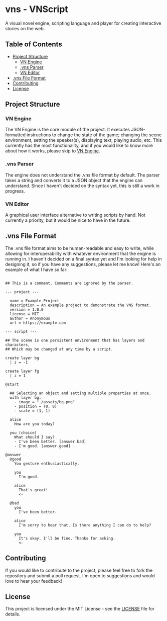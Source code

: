 # vns - VNScript

A visual novel engine, scripting language and player for creating interactive stories on the web.

## Table of Contents
- [Project Structure](#project-structure)
  - [VN Engine](#vn-engine)
  - [.vns Parser](#vns-parser)
  - [VN Editor](#vn-editor)
- [.vns File Format](#vns-file-format)
- [Contributing](#contributing)
- [License](#license)

## Project Structure

### VN Engine
  The VN Engine is the core module of the project. It executes JSON-formatted instructions to change the state of the game; changing the scene environment, setting the speaker(s), displaying text, playing audio, etc. This currently has the most functionality, and if you would like to know more about how it works, please skip to [VN Engine](./src/engine/README.md).
  

### .vns Parser
  The engine does not understand the .vns file format by default. The parser takes a string and converts it to a JSON object that the engine can understand. Since I haven't decided on the syntax yet, this is still a work in progress.

### VN Editor
  A graphical user interface alternative to writing scripts by hand. Not currently a priority, but it would be nice to have in the future.


## .vns File Format

The .vns file format aims to be human-readable and easy to write, while allowing for interoperability with whatever environment that the engine is running in. I haven't decided on a final syntax yet and I'm looking for help in designing it, so if you have any suggestions, please let me know! Here's an example of what I have so far:

```

## This is a comment. Comments are ignored by the parser.

--- project ---

  name = Example Project
  description = An example project to demonstrate the VNS format.
  version = 1.0.0
  license = MIT
  author = Anonymous
  url = https://example.com

--- script ---

## The scene is one persistent environment that has layers and characters,
## Which may be changed at any time by a script.

create layer bg
  | z = -1

create layer fg
  | z = 1

@start

  ## Selecting an object and setting multiple properties at once.
  with layer bg:
    - image = "./assets/bg.png"
    - position = (0, 0)
    - scale = (1, 1)

  alice
    How are you today?

  you (choice)
    What should I say?
    - I've been better. [answer.bad]
    - I'm good. [answer.good]

@answer
  @good
    You gesture enthusiastically.

    you
      I'm good.

    alice
      That's great!
      <-

  @bad
    you
      I've been better.

    alice
      I'm sorry to hear that. Is there anything I can do to help?

    you
      It's okay. I'll be fine. Thanks for asking.
      <-
```

## Contributing
  If you would like to contribute to the project, please feel free to fork the repository and submit a pull request. I'm open to suggestions and would love to hear your feedback!

## License
  This project is licensed under the MIT License - see the [LICENSE](LICENSE) file for details.